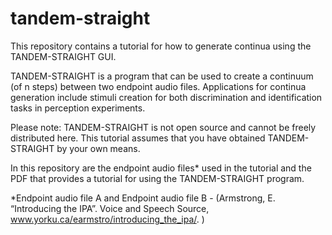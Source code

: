 # tandem-straight
This repository contains a tutorial for how to generate continua using the TANDEM-STRAIGHT GUI. 

TANDEM-STRAIGHT is a program that can be used to create a continuum (of n steps) between two endpoint audio files. Applications for continua generation include stimuli creation for both discrimination and identification tasks in perception experiments. 

Please note: TANDEM-STRAIGHT is not open source and cannot be freely distributed here. This tutorial assumes that you have obtained TANDEM-STRAIGHT by your own means. 

In this repository are the endpoint audio files* used in the tutorial and the PDF that provides a tutorial for using the TANDEM-STRAIGHT program.

*Endpoint audio file A and Endpoint audio file B - (Armstrong, E. “Introducing the IPA”. Voice and Speech Source, www.yorku.ca/earmstro/introducing_the_ipa/. )
